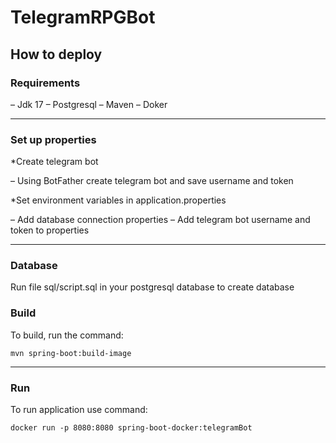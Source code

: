 # TelegramRPGBot

## How to deploy

### Requirements

– Jdk 17
– Postgresql
– Maven
– Doker
____
### Set up properties

*Create telegram bot

– Using BotFather create telegram bot and save username and token

*Set environment variables in application.properties

– Add database connection properties
– Add telegram bot username and token to properties
____
### Database

Run file sql/script.sql in your postgresql database to create database
### Build

To build, run the command:
```
mvn spring-boot:build-image
```
____
### Run

To run application use command:
```
docker run -p 8080:8080 spring-boot-docker:telegramBot
```
 
